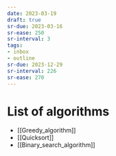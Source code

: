 ```yaml
---
date: 2023-03-19
draft: true
sr-due: 2023-03-16
sr-ease: 250
sr-interval: 3
tags:
- inbox
- outline
sr-due: 2023-12-29
sr-interval: 226
sr-ease: 270
---
```


# List of algorithms

- [[Greedy_algorithm]]
- [[Quicksort]]
- [[Binary_search_algorithm]]
